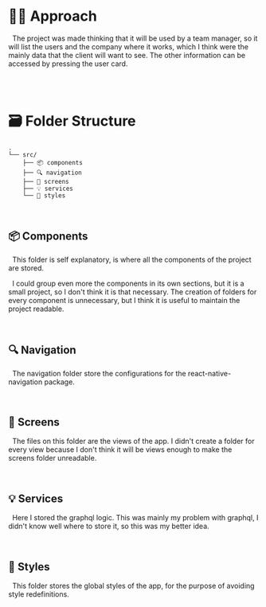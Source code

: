 # 🧑‍💻 Approach

&nbsp; The project was made thinking that it will be used by a team manager, so it will list the users and the company where it works, which I think were the mainly data that the client will want to see. The other information can be accessed by pressing the user card.

<br>
<br>

# 🗃️ Folder Structure

```
.
└── src/
    ├── 📦️ components
    ├── 🔍️ navigation
    ├── 📱 screens
    ├── 💡 services
    └── 💄 styles
```

<br>

## 📦️ Components

&nbsp; This folder is self explanatory, is where all the components of the project are stored.

&nbsp; I could group even more the components in its own sections, but it is a small project, so I don't think it is that necessary. The creation of folders for every component is unnecessary, but I think it is useful to maintain the project readable.

<br>

## 🔍️ Navigation

&nbsp; The navigation folder store the configurations for the react-native-navigation package.

<br>

## 📱 Screens

&nbsp; The files on this folder are the views of the app. I didn't create a folder for every view because I don't think it will be views enough to make the screens folder unreadable.

<br>

## 💡 Services

&nbsp; Here I stored the graphql logic. This was mainly my problem with graphql, I didn't know well where to store it, so this was my better idea.

<br>

## 💄 Styles

&nbsp; This folder stores the global styles of the app, for the purpose of avoiding style redefinitions.

<br>
